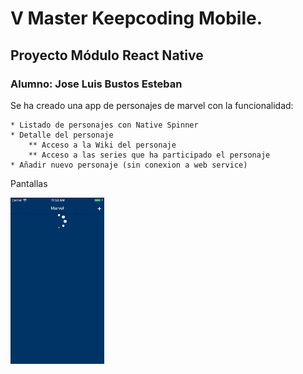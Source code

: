 # V Master Keepcoding Mobile.
## Proyecto Módulo React Native
### Alumno: Jose Luis Bustos Esteban

Se ha creado una app de personajes de marvel con la funcionalidad:

    * Listado de personajes con Native Spinner
    * Detalle del personaje
        ** Acceso a la Wiki del personaje
        ** Acceso a las series que ha participado el personaje
    * Añadir nuevo personaje (sin conexion a web service)


Pantallas

<img src="https://github.com/joselbe1976/reactNativeMarvelApp/blob/develop/screens/1-load.png" width="150"/>
